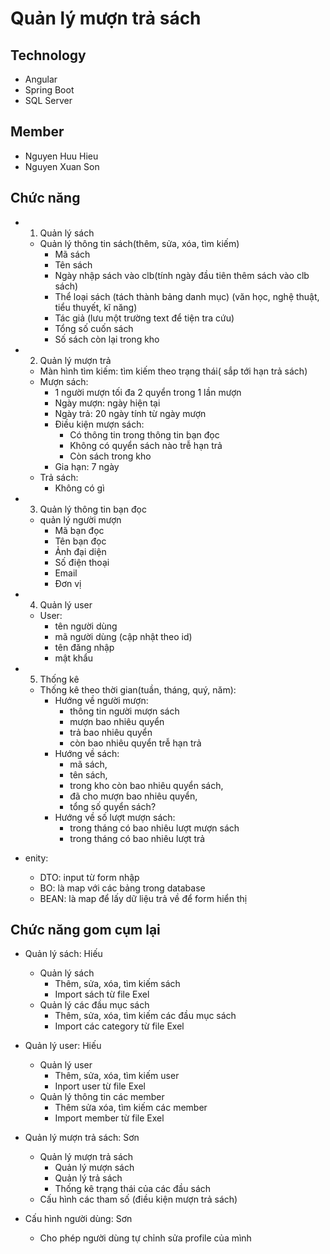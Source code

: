 # Quản lý mượn trả sách

## Technology
- Angular 
- Spring Boot
- SQL Server

## Member
- Nguyen Huu Hieu
- Nguyen Xuan Son

## Chức năng

- 1. Quản lý sách
    - Quản lý thông tin sách(thêm, sửa, xóa, tìm kiếm)
        - Mã sách
        - Tên sách
        - Ngày nhập sách vào clb(tính ngày đầu tiên thêm sách vào clb sách)
        - Thể loại sách (tách thành bảng danh mục) (văn học, nghệ thuật, tiểu thuyết, kĩ năng)
        - Tác giả (lưu một trường text để tiện tra cứu)
        - Tổng số cuốn sách
        - Số sách còn lại trong kho

- 2. Quản lý mượn trả
    - Màn hình tìm kiếm: tìm kiếm theo trạng thái( sắp tới hạn trả sách)
    - Mượn sách: 
        - 1 người mượn tối đa 2 quyển trong 1 lần mượn
        - Ngày mượn: ngày hiện tại
        - Ngày trả: 20 ngày tính từ ngày mượn
        - Điều kiện mượn sách:
            - Có thông tin trong thông tin bạn đọc
            - Không có quyển sách nào trễ hạn trả
            - Còn sách trong kho
        - Gia hạn: 7 ngày
    - Trả sách:
        - Không có gì

- 3. Quản lý thông tin bạn đọc
    - quản lý người mượn
        - Mã bạn đọc
        - Tên bạn đọc
        - Ảnh đại diện
        - Số điện thoại
        - Email
        - Đơn vị 

- 4. Quản lý user
    - User:
        - tên người dùng
        - mã người dùng (cập nhật theo id)
        - tên đăng nhập
        - mật khẩu

- 5. Thống kê
    - Thống kê theo thời gian(tuần, tháng, quý, năm):
        - Hướng về người mượn: 
            + thông tin người mượn sách
            + mượn bao nhiêu quyển
            + trả bao nhiêu quyển 
            + còn bao nhiêu quyển trễ hạn trả
        - Hướng về sách: 
            + mã sách, 
            + tên sách, 
            + trong kho còn bao nhiêu quyển sách, 
            + đã cho mượn bao nhiêu quyển, 
            + tổng số quyển sách?
        - Hướng về số lượt mượn sách: 
            + trong tháng có bao nhiêu lượt mượn sách
            + trong tháng có bao nhiêu lượt trả
- enity:
    - DTO: input từ form nhập
    - BO: là map với các bảng trong database
    - BEAN: là map để lấy dữ liệu trả về để form hiển thị



## Chức năng gom cụm lại
- Quản lý sách: Hiếu
    - Quản lý sách
        + Thêm, sửa, xóa, tìm kiếm sách
        + Import sách từ file Exel
    - Quản lý các đầu mục sách
        + Thêm, sửa, xóa, tìm kiếm các đầu mục sách
        + Import các category từ file Exel

- Quản lý user: Hiếu
    - Quản lý user
        + Thêm, sửa, xóa, tìm kiếm user
        + Inport user từ file Exel
    - Quản lý thông tin các member
        + Thêm sửa xóa, tìm kiếm các member
        + Import member từ file Exel

- Quản lý mượn trả sách: Sơn
    - Quản lý mượn trả sách
        + Quản lý mượn sách
        + Quản lý trả sách
        + Thống kê trạng thái của các đầu sách
    - Cấu hình các tham số (điều kiện mượn trả sách)

- Cấu hình người dùng: Sơn
    - Cho phép người dùng tự chỉnh sửa profile của mình